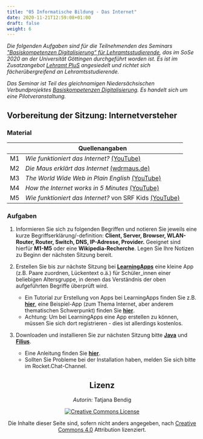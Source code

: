 ```yaml
---
title: "05 Informatische Bildung - Das Internet"
date: 2020-11-21T12:59:08+01:00
draft: false
weight: 6
---
```


*Die folgenden Aufgaben sind für die Teilnehmenden des  Seminars ["Basiskompetenzen Digitalisierung“ für Lehramtsstudierende](https://univz.uni-goettingen.de/qisserver/rds?state=verpublish&status=init&vmfile=no&moduleCall=webInfo&publishConfFile=webInfo&publishSubDir=veranstaltung&veranstaltung.veranstid=262605), das im SoSe 2020 an der Universität Göttingen durchgeführt worden ist. Es ist im Zusatzangebot [Lehramt PluS](https://www.uni-goettingen.de/lehramtplus) angesiedelt und richtet sich fächerübergreifend an Lehramtsstudierende.*

*Das Seminar ist Teil des gleichnamigen Niedersächsischen Verbundprojektes [Basiskompetenzen Digitalisierung](http://www.lehrerbildungsverbund-niedersachsen.de/index.php?s=ProjektBasiskompetenzenDigitalisierung). Es handelt sich um eine Pilotveranstaltung.*


##  Vorbereitung der Sitzung: Internetversteher

### Material

|  | Quellenangaben |
| -------- | -------- |
| M1     |  *Wie funktioniert das Internet?* [(YouTube)](https://www.youtube.com/watch?v=1_KoWO6OQUQ) |
| M2     |  *Die Maus erklärt das Internet* [(wdrmaus.de)](https://www.wdrmaus.de/filme/sachgeschichten/internet.php5) |
| M3 | *The World Wide Web in Plain English*   [(YouTube)](https://www.youtube.com/watch?v=xfv-dNGfW8A)|
| M4 | *How the Internet works in 5 Minutes*  [(YouTube)](https://www.youtube.com/watch?v=7_LPdttKXPc)|
| M5 | *Wie funktioniert das Internet?* von SRF Kids [(YouTube)](https://www.youtube.com/watch?v=e9FJPnFQWi8)|


### Aufgaben

1. Informieren Sie sich zu folgenden Begriffen und notieren Sie jeweils eine kurze Begriffserklärung/-definition: **Client, Server, Browser, WLAN-Router, Router, Switch, DNS, IP-Adresse, Provider.** Geeignet sind hierfür **M1-M5** oder eine **Wikipedia-Recherche**. Legen Sie Ihre Notizen zu Beginn der nächsten Sitzung bereit.

2. Erstellen Sie bis zur nächste Sitzung bei [**LearningApps**](https://learningapps.org) eine kleine App (z.B. Paare zuordnen, Lückentext o.ä.) für Schüler_innen einer beliebigen Altersgruppe, in denen das Verständnis der oben aufgeführten Begriffe überprüft wird.
    * Ein Tutorial zur Erstellung von Apps bei LearningApps finden Sie z.B. [**hier**](https://www.youtube.com/watch?v=5ROqJDx2ybc), eine Beispiel-App (zum Thema Internet, aber anderem thematischen Schwerpunkt) finden Sie [**hier**](https://learningapps.org/7560938).
    * Achtung: Um bei LearningApps eine App erstellen zu können, müssen Sie sich dort registrieren - dies ist allerdings kostenlos.

3. Downloaden und installieren Sie zur nächsten Sitzung bitte [**Java**](https://www.java.com/de/download/) und [**Filius**](https://www.lernsoftware-filius.de/Herunterladen).
   * Eine Anleitung finden Sie [**hier**](https://1drv.ms/p/s!Aj2UGTMpU8pvhjWtXh-BeOcdrRgl?e=z2PGpH).
   * Sollten Sie Probleme bei der Installation haben, melden Sie sich bitte im Rocket.Chat-Channel.   


<center>

## Lizenz
*Autorin:* Tatjana Bendig


<a rel="license" href="http://creativecommons.org/licenses/by/4.0/"><img alt="Creative Commons License" style="border-width:0" src="https://i.creativecommons.org/l/by/4.0/88x31.png" /></a><br/><p>Die Inhalte dieser Seite sind, sofern nicht anders angegeben, nach <a rel="license" href="http://creativecommons.org/licenses/by/4.0/">Creative Commons 4.0</a> Attribution lizenziert.</p>

</center>
